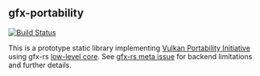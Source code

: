 ## gfx-portability
[![Build Status](https://travis-ci.org/kvark/portability.svg?branch=master)](https://travis-ci.org/kvark/portability)

This is a prototype static library implementing [Vulkan Portability Initiative](https://www.khronos.org/blog/khronos-announces-the-vulkan-portability-initiative) using gfx-rs [low-level core](http://gfx-rs.github.io/2017/07/24/low-level.html). See [gfx-rs meta issue](https://github.com/gfx-rs/gfx/issues/1354) for backend limitations and further details.
